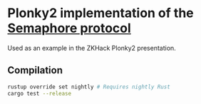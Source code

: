 # Plonky2 implementation of the [Semaphore protocol](https://semaphore.pse.dev)

Used as an example in the ZKHack Plonky2 presentation.

## Compilation
```bash
rustup override set nightly # Requires nightly Rust
cargo test --release
```
